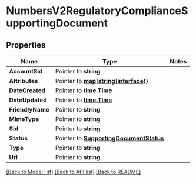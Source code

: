 # NumbersV2RegulatoryComplianceSupportingDocument

## Properties
Name | Type | Notes
------------ | ------------- | -------------
**AccountSid** | Pointer to **string** | 
**Attributes** | Pointer to [**map[string]interface{}**](.md) | 
**DateCreated** | Pointer to [**time.Time**](time.Time.md) | 
**DateUpdated** | Pointer to [**time.Time**](time.Time.md) | 
**FriendlyName** | Pointer to **string** | 
**MimeType** | Pointer to **string** | 
**Sid** | Pointer to **string** | 
**Status** | Pointer to [**SupportingDocumentStatus**](supporting_document_status.md) | 
**Type** | Pointer to **string** | 
**Url** | Pointer to **string** | 

[[Back to Model list]](../README.md#documentation-for-models) [[Back to API list]](../README.md#documentation-for-api-endpoints) [[Back to README]](../README.md)


